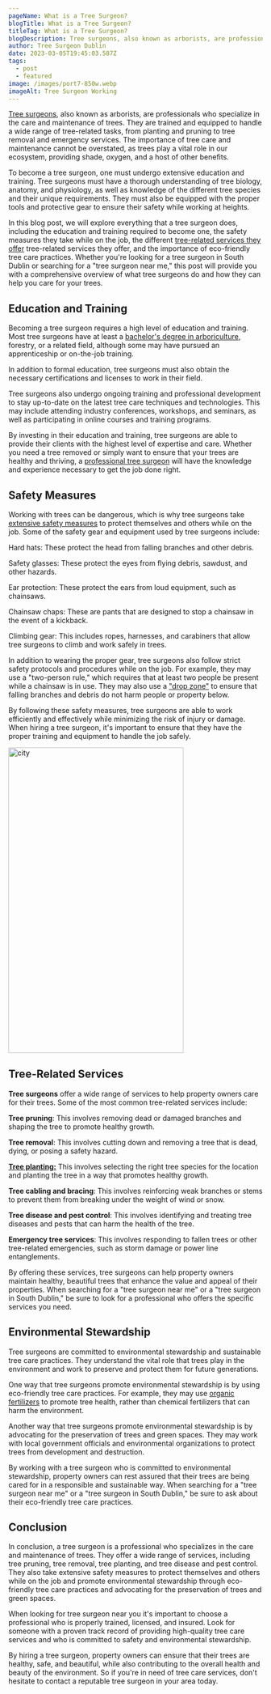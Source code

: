 ```yaml
---
pageName: What is a Tree Surgeon?
blogTitle: What is a Tree Surgeon?
titleTag: What is a Tree Surgeon?
blogDescription: Tree surgeons, also known as arborists, are professionals who specialize in the care and maintenance of trees. They are trained and equipped to handle a wide range of tree-related tasks, from planting and pruning to tree removal and emergency services. 
author: Tree Surgeon Dublin
date: 2023-03-05T19:45:03.587Z
tags:
  - post
  - featured
image: /images/port7-850w.webp
imageAlt: Tree Surgeon Working
---
```

<a href ="https://en.wikipedia.org/wiki/Arborist">Tree surgeons</a>, also known as arborists, are professionals who specialize in the care and maintenance of trees. They are trained and equipped to handle a wide range of tree-related tasks, from planting and pruning to tree removal and emergency services. The importance of tree care and maintenance cannot be overstated, as trees play a vital role in our ecosystem, providing shade, oxygen, and a host of other benefits.

To become a tree surgeon, one must undergo extensive education and training. Tree surgeons must have a thorough understanding of tree biology, anatomy, and physiology, as well as knowledge of the different tree species and their unique requirements. They must also be equipped with the proper tools and protective gear to ensure their safety while working at heights.

In this blog post, we will explore everything that a tree surgeon does, including the education and training required to become one, the safety measures they take while on the job, the different <a href="tree-surgeon-dulin">tree-related services they offer</a> tree-related services they offer, and the importance of eco-friendly tree care practices. Whether you're looking for a tree surgeon in South Dublin or searching for a "tree surgeon near me," this post will provide you with a comprehensive overview of what tree surgeons do and how they can help you care for your trees.

<h2>Education and Training</h2>

Becoming a tree surgeon requires a high level of education and training. Most tree surgeons have at least a <a href="https://learn.org/articles/Arborist_Degrees_Online_Program_FAQs.html">bachelor's degree in arboriculture</a>, forestry, or a related field, although some may have pursued an apprenticeship or on-the-job training.

In addition to formal education, tree surgeons must also obtain the necessary certifications and licenses to work in their field. 

Tree surgeons also undergo ongoing training and professional development to stay up-to-date on the latest tree care techniques and technologies. This may include attending industry conferences, workshops, and seminars, as well as participating in online courses and training programs.

By investing in their education and training, tree surgeons are able to provide their clients with the highest level of expertise and care. Whether you need a tree removed or simply want to ensure that your trees are healthy and thriving, a <a href="/">professional tree surgeon</a> will have the knowledge and experience necessary to get the job done right.

<h2>Safety Measures</h2>

Working with trees can be dangerous, which is why tree surgeons take <a href = "https://www.hsa.ie/eng/your_industry/agriculture_forestry/other_hazards/timber_work/">extensive safety measures</a> to protect themselves and others while on the job. Some of the safety gear and equipment used by tree surgeons include:

Hard hats: These protect the head from falling branches and other debris.

Safety glasses: These protect the eyes from flying debris, sawdust, and other hazards.

Ear protection: These protect the ears from loud equipment, such as chainsaws.

Chainsaw chaps: These are pants that are designed to stop a chainsaw in the event of a kickback.

Climbing gear: This includes ropes, harnesses, and carabiners that allow tree surgeons to climb and work safely in trees.

In addition to wearing the proper gear, tree surgeons also follow strict safety protocols and procedures while on the job. For example, they may use a "two-person rule," which requires that at least two people be present while a chainsaw is in use. They may also use a <a href="https://ehsdailyadvisor.blr.com/2018/08/aerial-lifts-drop-zones-chippers-hazards-tree-care-work/#:~:text=Workers%20can%20be%20struck%20by%20falling%20trees%2C%20tree%20limbs%2C%20and,and%20manage%20the%20drop%20zone.">"drop zone"</a> to ensure that falling branches and debris do not harm people or property below.

By following these safety measures, tree surgeons are able to work efficiently and effectively while minimizing the risk of injury or damage. When hiring a tree surgeon, it's important to ensure that they have the proper training and equipment to handle the job safely.

<picture class="cs-left" aria-hidden="true">
            <source media="(max-width: 600px)" srcset="/images/port3-400w.webp">
            <source media="(min-width: 601px)" srcset="/images/port3-400w.webp">
            <img loading="lazy" decoding="async" src="/images/port3-400w.webp" alt="city" width="347" height="604">
          </picture>

<h2>Tree-Related Services</h2>

<b>Tree surgeons</b> offer a wide range of services to help property owners care for their trees. Some of the most common tree-related services include:

<b>Tree pruning</b>: This involves removing dead or damaged branches and shaping the tree to promote healthy growth.

<b>Tree removal</b>: This involves cutting down and removing a tree that is dead, dying, or posing a safety hazard.

<a href = "https://www.corkcity.ie/en/things-to-do/parks-outdoors/cork-city-trees/tree-planting/"><b>Tree planting:</b></a> This involves selecting the right tree species for the location and planting the tree in a way that promotes healthy growth.

<b>Tree cabling and bracing</b>: This involves reinforcing weak branches or stems to prevent them from breaking under the weight of wind or snow.

<b>Tree disease and pest control</b>: This involves identifying and treating tree diseases and pests that can harm the health of the tree.

<b>Emergency tree services</b>: This involves responding to fallen trees or other tree-related emergencies, such as storm damage or power line entanglements.

By offering these services, tree surgeons can help property owners maintain healthy, beautiful trees that enhance the value and appeal of their properties. When searching for a "tree surgeon near me" or a "tree surgeon in South Dublin," be sure to look for a professional who offers the specific services you need.

<h2>Environmental Stewardship</h2>

Tree surgeons are committed to environmental stewardship and sustainable tree care practices. They understand the vital role that trees play in the environment and work to preserve and protect them for future generations.

One way that tree surgeons promote environmental stewardship is by using eco-friendly tree care practices. For example, they may use <a href="https://www.arborday.org/trees/tips/fertilization.cfm" target="_blank">organic fertilizers</a> to promote tree health, rather than chemical fertilizers that can harm the environment.

Another way that tree surgeons promote environmental stewardship is by advocating for the preservation of trees and green spaces. They may work with local government officials and environmental organizations to protect trees from development and destruction.

By working with a tree surgeon who is committed to environmental stewardship, property owners can rest assured that their trees are being cared for in a responsible and sustainable way. When searching for a "tree surgeon near me" or a "tree surgeon in South Dublin," be sure to ask about their eco-friendly tree care practices.

<h2>Conclusion</h2>

In conclusion, a tree surgeon is a professional who specializes in the care and maintenance of trees. They offer a wide range of services, including tree pruning, tree removal, tree planting, and tree disease and pest control. They also take extensive safety measures to protect themselves and others while on the job and promote environmental stewardship through eco-friendly tree care practices and advocating for the preservation of trees and green spaces.

When looking for tree surgeon near you it's important to choose a professional who is properly trained, licensed, and insured. Look for someone with a proven track record of providing high-quality tree care services and who is committed to safety and environmental stewardship.

By hiring a tree surgeon, property owners can ensure that their trees are healthy, safe, and beautiful, while also contributing to the overall health and beauty of the environment. So if you're in need of tree care services, don't hesitate to contact a reputable tree surgeon in your area today.